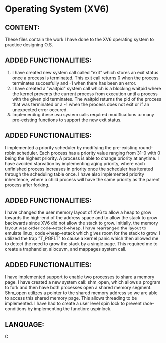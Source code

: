 Operating System (XV6)
===
CONTENT:
---
These files contain the work I have done to the XV6 operating system to practice designing O.S.

ADDED FUNCTIONALITIES:
---
1. I have created new system call called "exit" which stores an exit status once a process is terminated. This exit call returns 0 when the process terminates succesfully and -1 when there has been an error.
2. I have created a "waitpid" system call which is a blocking waitpid where the kernel prevents the current process from execution until a process with the given pid terminates. The waitpid returns the pid of the process that was terminated or a -1 when the process does not exit or if an unexpected error occured.
3. Implementing these two system calls required modifications to many pre-existing functions to support the new exit status.

ADDED FUNCTIONALITIES:
---
I implemented a priority scheduler by modifying the pre-existing round-robin scheduler. Each process has a priority value ranging from 31-0 with 0 being the highest priority. A process is able to change priority at anytime. I have avoided starvation by implementing aging priority, where each unfinished process increases in priority once the scheduler has iterated through the scheduling table once. I have also implemented priority inheritence, where a child process will have the same priority as the parent process after forking.

ADDED FUNCTIONALITIES:
---
I have changed the user memory layout of XV6 to allow a heap to grow towards the high-end of the address space and to allow the stack to grow backwards since XV6 did not allow the stack to grow. Initially, the memory layout was order code->stack->heap. I have rearranged the layout to emulate linux; code->heap->stack which gives room for the stack to grow. I utilized the trap "T_PGFLT" to cause a kernel panic which then allowed me to detect the need to grow the stack by a single page. This required me to create a traphandler, allocuvm, and mappages system call. 

ADDED FUNCTIONALITIES:
---
I have implemented support to enable two processes to share a memory page. I have created a new system call: shm_open, which allows a program to fork and then have both processes open a shared memory segment. Shm_open utilizes a pointer to the shared memory address so we are able to access this shared memory page. This allows threading to be implemented. I have had to create a user level spin lock to prevent race-conditions by implementing the function: uspinlock. 

LANQUAGE:
---
C
